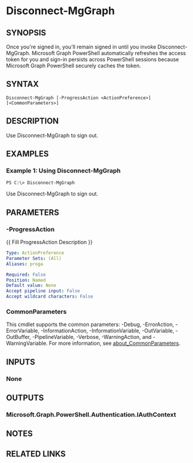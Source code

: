 ﻿---
external help file: Microsoft.Graph.Authentication.dll-Help.xml
Module Name: Microsoft.Graph.Authentication
online version: https://learn.microsoft.com/en-us/powershell/module/microsoft.graph.authentication/disconnect-graph
schema: 2.0.0
---

# Disconnect-MgGraph

## SYNOPSIS
Once you're signed in, you'll remain signed in until you invoke Disconnect-MgGraph.
Microsoft Graph PowerShell automatically refreshes the access token for you and sign-in persists across PowerShell sessions because Microsoft Graph PowerShell securely caches the token.

## SYNTAX

```
Disconnect-MgGraph [-ProgressAction <ActionPreference>] [<CommonParameters>]
```

## DESCRIPTION
Use Disconnect-MgGraph to sign out.

## EXAMPLES

### Example 1: Using Disconnect-MgGraph
```
PS C:\> Disconnect-MgGraph
```

Use Disconnect-MgGraph to sign out.

## PARAMETERS

### -ProgressAction
{{ Fill ProgressAction Description }}

```yaml
Type: ActionPreference
Parameter Sets: (All)
Aliases: proga

Required: False
Position: Named
Default value: None
Accept pipeline input: False
Accept wildcard characters: False
```

### CommonParameters
This cmdlet supports the common parameters: -Debug, -ErrorAction, -ErrorVariable, -InformationAction, -InformationVariable, -OutVariable, -OutBuffer, -PipelineVariable, -Verbose, -WarningAction, and -WarningVariable. For more information, see [about_CommonParameters](http://go.microsoft.com/fwlink/?LinkID=113216).

## INPUTS

### None
## OUTPUTS

### Microsoft.Graph.PowerShell.Authentication.IAuthContext
## NOTES

## RELATED LINKS
